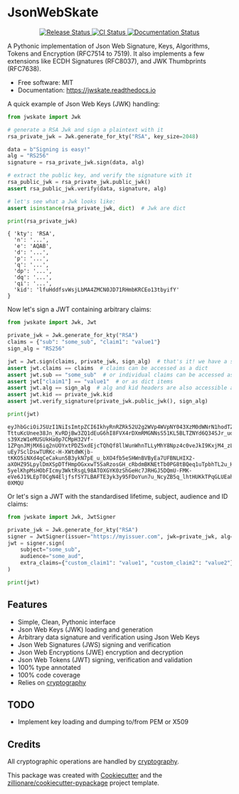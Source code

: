 # JsonWebSkate


<p align="center">
<a href="https://pypi.python.org/pypi/jwskate">
    <img src="https://img.shields.io/pypi/v/jwskate.svg"
        alt = "Release Status">
</a>

<a href="https://github.com/guillp/jwskate/actions">
    <img src="https://github.com/guillp/jwskate/actions/workflows/main.yml/badge.svg?branch=release" alt="CI Status">
</a>

<a href="https://jwskate.readthedocs.io/en/latest/?badge=latest">
    <img src="https://readthedocs.org/projects/jwskate/badge/?version=latest" alt="Documentation Status">
</a>

</p>


A Pythonic implementation of Json Web Signature, Keys, Algorithms, Tokens and Encryption (RFC7514 to 7519). It also
implements a few extensions like ECDH Signatures (RFC8037), and JWK Thumbprints (RFC7638).

* Free software: MIT
* Documentation: <https://jwskate.readthedocs.io>


A quick example of Json Web Keys (JWK) handling:

```python
from jwskate import Jwk

# generate a RSA Jwk and sign a plaintext with it
rsa_private_jwk = Jwk.generate_for_kty("RSA", key_size=2048)

data = b"Signing is easy!"
alg = "RS256"
signature = rsa_private_jwk.sign(data, alg)

# extract the public key, and verify the signature with it
rsa_public_jwk = rsa_private_jwk.public_jwk()
assert rsa_public_jwk.verify(data, signature, alg)

# let's see what a Jwk looks like:
assert isinstance(rsa_private_jwk, dict)  # Jwk are dict

print(rsa_private_jwk)
```
```
{ 'kty': 'RSA',
  'n': '...',
  'e': 'AQAB',
  'd': '...',
  'p': '...',
  'q': '...',
  'dp': '...',
  'dq': '...',
  'qi': '...',
  'kid': 'lfuHddfsvWsjLbMA4ZMCN0JD71RHmbKRCEo13tbyifY'
}
```

Now let's sign a JWT containing arbitrary claims:

```python
from jwskate import Jwk, Jwt

private_jwk = Jwk.generate_for_kty("RSA")
claims = {"sub": "some_sub", "claim1": "value1"}
sign_alg = "RS256"

jwt = Jwt.sign(claims, private_jwk, sign_alg)  # that's it! we have a signed JWT
assert jwt.claims == claims  # claims can be accessed as a dict
assert jwt.sub == "some_sub"  # or individual claims can be accessed as attributes
assert jwt["claim1"] == "value1"  # or as dict items
assert jwt.alg == sign_alg  # alg and kid headers are also accessible as attributes
assert jwt.kid == private_jwk.kid
assert jwt.verify_signature(private_jwk.public_jwk(), sign_alg)

print(jwt)
```
```
eyJhbGciOiJSUzI1NiIsImtpZCI6IkhyRnRZRk52U2g2WVp4WVpNY043XzM0dWNrN1hodTZFT2JoLWhkQVdqbHMifQ.eyJzdWIiOiJzb21lX3N1YiIsImNsYWltMSI6InZhbHVlMSJ9.RiBmKWC1Tu2IgUZNqSv84Gv1X-TttuKcUnee38Jn_KvRDjBw3ZQ1dEuG6hI8FVX4rDXmRMGNNsS51KL5BLTZNYd6Q34SJr_udIkwlW6xW-s39XzW1eMUSUkHa0p7CMpH32Vf-1ZPqnJMjMX6iq2nUOYxtPDZ5xdEjcTQhQf8llWunWhnTLLyMhY8Npz4c0veJkI9KxjM4_zLchpM0TR7OleBqflmbOzU14z2490K8VhHOfGxBr7Hj1WHvFMwC77qPU6jr6TSmHMFy5WvERfkbfpNgRQPFBWBDXT2uuWbFELUZHjfjaVA-uEy7SclDswTURKc-H-XWtdWKjb-tKKO5iNXd4qCeCakun5B3ykN7pE_u_bXO4fb5eSHWnBVByEa7UFBNLHIX2-aXOHZ95LpylDmXSpDTfHmpOGxxwT5SaRzosGH_cRbdmBKNEtTb0PG8tBQeq1uTpbhTL2u_H0KHUN8_C5GO5-5yelKhpMsHObFIcmy3WktRsgL98ATOXGYK0zShGeHc7JRHGJ5DQmU-FMK-eVe6J19LEpT0CgN4EljfsfSY7LBAFTE3yk3y95FDoYun7u_NcyZB5q_lhtHUKkTPqGLUEahNKCbn85AjMA8oLjlsAH123Hwz89NpxSY_FFWxSkUPAz477LWJUbgwGZhXUZYSFUQzk5DQ-0XMQU
```

Or let's sign a JWT with the standardised lifetime, subject, audience and ID claims:
```python
from jwskate import Jwk, JwtSigner

private_jwk = Jwk.generate_for_kty("RSA")
signer = JwtSigner(issuer="https://myissuer.com", jwk=private_jwk, alg="RS256")
jwt = signer.sign(
    subject="some_sub",
    audience="some_aud",
    extra_claims={"custom_claim1": "value1", "custom_claim2": "value2"},
)

print(jwt)
```

## Features

* Simple, Clean, Pythonic interface
* Json Web Keys (JWK) loading and generation
* Arbitrary data signature and verification using Json Web Keys
* Json Web Signatures (JWS) signing and verification
* Json Web Encryptions (JWE) encryption and decryption
* Json Web Tokens (JWT) signing, verification and validation
* 100% type annotated
* 100% code coverage
* Relies on [cryptography](https://cryptography.io)

## TODO
* Implement key loading and dumping to/from PEM or X509

## Credits

All cryptographic operations are handled by [cryptography](https://cryptography.io).

This package was created with [Cookiecutter](https://github.com/audreyr/cookiecutter) and the [zillionare/cookiecutter-pypackage](https://github.com/zillionare/cookiecutter-pypackage) project template.
